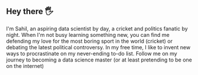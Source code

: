 ## Hey there 🖐
I'm Sahil, an aspiring data scientist by day, a cricket and politics fanatic by night. When I'm not busy learning something new, you can find me defending my love for the most boring sport in the world (cricket) or debating the latest political controversy. In my free time, I like to invent new ways to procrastinate on my never-ending to-do list. Follow me on my journey to becoming a data science master (or at least pretending to be one on the internet)
